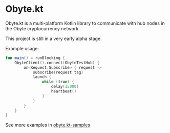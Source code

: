 # Obyte.kt

Obyte.kt is a multi-platform Kotlin library to communicate with hub nodes in the Obyte cryptocurrency network.

This project is still in a very early alpha stage.

Example usage:
```kotlin
fun main() = runBlocking {
    ObyteClient().connect(ObyteTestHub) {
        on<Request.Subscribe> { request ->
            subscribe(request.tag)
            launch {
                while (true) {
                    delay(15000)
                    heartbeat()
                }
            }
        }
    }
}
```

See more examples in [obyte.kt-samples](https://github.com/pmiklos/obyte.kt-samples)
